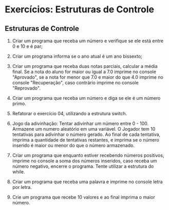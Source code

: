 # Exercícios: Estruturas de Controle

## Estruturas de Controle

1. Criar um programa que receba um número e verifique se ele está entre 0 e 10 e é par;

2. Criar um programa informa se o ano atual é um ano bissexto;

3. Criar um programa que receba duas notas parciais, calcular a média final. Se a nota do aluno for maior ou igual a 7.0 imprime no console "Aprovado", se a nota for menor que 7.0 e maior do que 4.0 imprime no console "Recuperação", caso contrário imprime no console "Reprovado".

4. Criar um programa que receba um número e diga se ele é um número primo.

5. Refatorar o exercício 04, utilizando a estrutura switch.

6. Jogo da adivinhação: Tentar adivinhar um número entre 0 - 100. Armazene um numero aleatório em uma variável. O Jogador tem 10 tentativas para adivinhar o número gerado. Ao final de cada tentativa, imprima a quantidade de tentativas restantes, e imprima se o número inserido é maior ou menor do que o número armazenado.

7. Criar um programa que enquanto estiver recebendo números positivos, imprime no console a soma dos números inseridos, caso receba um número negativo, encerre o programa. Tente utilizar a estrutura do while.

8. Criar um programa que receba uma palavra e imprime no console letra por letra.

9. Crie um programa que recebe 10 valores e ao final imprima o maior número.

